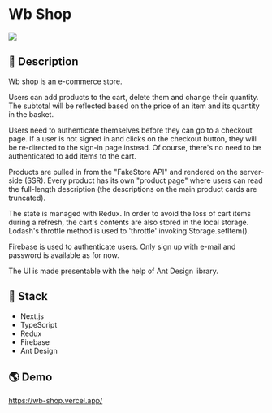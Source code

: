 # Wb Shop

![](https://i.imgur.com/9qhVHEC.png)

## 📝 Description

Wb shop is an e-commerce store.

Users can add products to the cart, delete them and change their quantity. The subtotal will be reflected based on the price of an item and its quantity in the basket.

Users need to authenticate themselves before they can go to a checkout page. If a user is not signed in and clicks on the checkout button, they will be re-directed to the sign-in page instead. Of course, there's no need to be authenticated to add items to the cart.

Products are pulled in from the "FakeStore API" and rendered on the server-side (SSR). Every product has its own "product page" where users can read the full-length description (the descriptions on the main product cards are truncated).

The state is managed with Redux. In order to avoid the loss of cart items during a refresh, the cart's contents are also stored in the local storage. Lodash's throttle method is used to 'throttle' invoking Storage.setItem().

Firebase is used to authenticate users. Only sign up with e-mail and password is available as for now.

The UI is made presentable with the help of Ant Design library.

## 🥞 Stack

- Next.js
- TypeScript
- Redux
- Firebase
- Ant Design

## 🌎 Demo

https://wb-shop.vercel.app/
